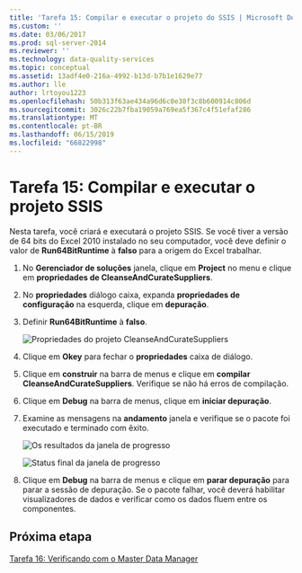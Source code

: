 ```yaml
---
title: 'Tarefa 15: Compilar e executar o projeto do SSIS | Microsoft Docs'
ms.custom: ''
ms.date: 03/06/2017
ms.prod: sql-server-2014
ms.reviewer: ''
ms.technology: data-quality-services
ms.topic: conceptual
ms.assetid: 13adf4e0-216a-4992-b13d-b7b1e1629e77
ms.author: lle
author: lrtoyou1223
ms.openlocfilehash: 50b313f63ae434a96d6c0e38f3c8b600914c806d
ms.sourcegitcommit: 3026c22b7fba19059a769ea5f367c4f51efaf286
ms.translationtype: MT
ms.contentlocale: pt-BR
ms.lasthandoff: 06/15/2019
ms.locfileid: "66822998"
---
```

# <a name="task-15-building-and-running-the-ssis-project"></a>Tarefa 15: Compilar e executar o projeto SSIS

  Nesta tarefa, você criará e executará o projeto SSIS. Se você tiver a versão de 64 bits do Excel 2010 instalado no seu computador, você deve definir o valor de **Run64BitRuntime** à **falso** para a origem do Excel trabalhar.  
  
1.  No **Gerenciador de soluções** janela, clique em **Project** no menu e clique em **propriedades de CleanseAndCurateSuppliers**.  
  
2.  No **propriedades** diálogo caixa, expanda **propriedades de configuração** na esquerda, clique em **depuração**.  
  
3.  Definir **Run64BitRuntime** à **falso**.  
  
     ![Propriedades do projeto CleanseAndCurateSuppliers](../../2014/tutorials/media/et-buildingandrunningthessisproject-01.jpg "propriedades do projeto CleanseAndCurateSuppliers")  
  
4.  Clique em **Okey** para fechar o **propriedades** caixa de diálogo.  
  
5.  Clique em **construir** na barra de menus e clique em **compilar CleanseAndCurateSuppliers**. Verifique se não há erros de compilação.  
  
6.  Clique em **Debug** na barra de menus, clique em **iniciar depuração**.  
  
7.  Examine as mensagens na **andamento** janela e verifique se o pacote foi executado e terminado com êxito.  
  
     ![Os resultados da janela de progresso](../../2014/tutorials/media/et-buildingandrunningthessisproject-02.jpg "resulta da janela de progresso")  
  
     ![Status final da janela de progresso](../../2014/tutorials/media/et-buildingandrunningthessisproject-03.jpg "Status Final da janela de progresso")  
  
8.  Clique em **Debug** na barra de menus e clique em **parar depuração** para parar a sessão de depuração. Se o pacote falhar, você deverá habilitar visualizadores de dados e verificar como os dados fluem entre os componentes.  
  
## <a name="next-step"></a>Próxima etapa  
 [Tarefa 16: Verificando com o Master Data Manager](../../2014/tutorials/task-16-verifying-with-master-data-manager.md)  
  
  
